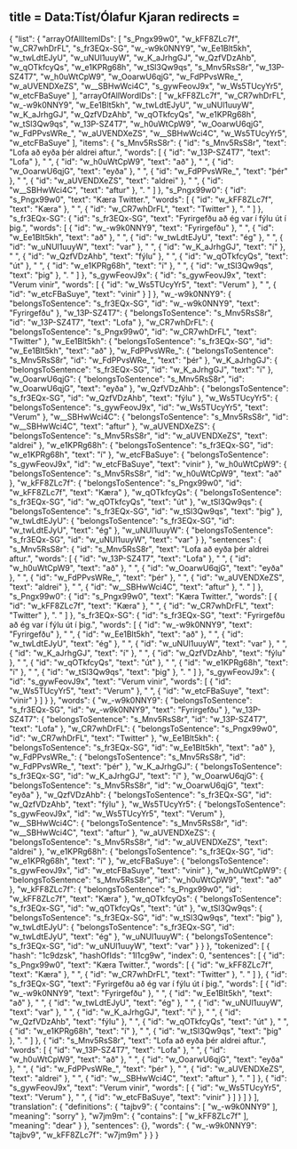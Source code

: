 title = Data:Tíst/Ólafur Kjaran
redirects =
---

{
    "list": {
        "arrayOfAllItemIDs": [
            "s_Pngx99w0",
            "w_kFF8ZLc7f",
            "w_CR7whDrFL",
            "s_fr3EQx-SG",
            "w_-w9k0NNY9",
            "w_Ee1Blt5kh",
            "w_twLdtEJyU",
            "w_uNUl1uuyW",
            "w_K_aJrhgGJ",
            "w_QzfVDzAhb",
            "w_qOTkfcyQs",
            "w_e1KPRg68h",
            "w_tSl3Qw9qs",
            "s_Mnv5RsS8r",
            "w_13P-SZ4T7",
            "w_h0uWtCpW9",
            "w_OoarwU6qjG",
            "w_FdPPvsWRe_",
            "w_aUVENDXeZS",
            "w__SBHwWci4C",
            "s_gywFeovJ9x",
            "w_Ws5TUcyYr5",
            "w_etcFBaSuye"
        ],
        "arrayOfAllWordIDs": [
            "w_kFF8ZLc7f",
            "w_CR7whDrFL",
            "w_-w9k0NNY9",
            "w_Ee1Blt5kh",
            "w_twLdtEJyU",
            "w_uNUl1uuyW",
            "w_K_aJrhgGJ",
            "w_QzfVDzAhb",
            "w_qOTkfcyQs",
            "w_e1KPRg68h",
            "w_tSl3Qw9qs",
            "w_13P-SZ4T7",
            "w_h0uWtCpW9",
            "w_OoarwU6qjG",
            "w_FdPPvsWRe_",
            "w_aUVENDXeZS",
            "w__SBHwWci4C",
            "w_Ws5TUcyYr5",
            "w_etcFBaSuye"
        ],
        "items": {
            "s_Mnv5RsS8r": {
                "id": "s_Mnv5RsS8r",
                "text": "Lofa að eyða þér aldrei aftur.",
                "words": [
                    {
                        "id": "w_13P-SZ4T7",
                        "text": "Lofa"
                    },
                    " ",
                    {
                        "id": "w_h0uWtCpW9",
                        "text": "að"
                    },
                    " ",
                    {
                        "id": "w_OoarwU6qjG",
                        "text": "eyða"
                    },
                    " ",
                    {
                        "id": "w_FdPPvsWRe_",
                        "text": "þér"
                    },
                    " ",
                    {
                        "id": "w_aUVENDXeZS",
                        "text": "aldrei"
                    },
                    " ",
                    {
                        "id": "w__SBHwWci4C",
                        "text": "aftur"
                    },
                    ". "
                ]
            },
            "s_Pngx99w0": {
                "id": "s_Pngx99w0",
                "text": "Kæra Twitter.",
                "words": [
                    {
                        "id": "w_kFF8ZLc7f",
                        "text": "Kæra"
                    },
                    " ",
                    {
                        "id": "w_CR7whDrFL",
                        "text": "Twitter"
                    },
                    ". "
                ]
            },
            "s_fr3EQx-SG": {
                "id": "s_fr3EQx-SG",
                "text": "Fyrirgefðu að ég var í fýlu út í þig.",
                "words": [
                    {
                        "id": "w_-w9k0NNY9",
                        "text": "Fyrirgefðu"
                    },
                    " ",
                    {
                        "id": "w_Ee1Blt5kh",
                        "text": "að"
                    },
                    " ",
                    {
                        "id": "w_twLdtEJyU",
                        "text": "ég"
                    },
                    " ",
                    {
                        "id": "w_uNUl1uuyW",
                        "text": "var"
                    },
                    " ",
                    {
                        "id": "w_K_aJrhgGJ",
                        "text": "í"
                    },
                    " ",
                    {
                        "id": "w_QzfVDzAhb",
                        "text": "fýlu"
                    },
                    " ",
                    {
                        "id": "w_qOTkfcyQs",
                        "text": "út"
                    },
                    " ",
                    {
                        "id": "w_e1KPRg68h",
                        "text": "í"
                    },
                    " ",
                    {
                        "id": "w_tSl3Qw9qs",
                        "text": "þig"
                    },
                    ". "
                ]
            },
            "s_gywFeovJ9x": {
                "id": "s_gywFeovJ9x",
                "text": "Verum vinir",
                "words": [
                    {
                        "id": "w_Ws5TUcyYr5",
                        "text": "Verum"
                    },
                    " ",
                    {
                        "id": "w_etcFBaSuye",
                        "text": "vinir"
                    }
                ]
            },
            "w_-w9k0NNY9": {
                "belongsToSentence": "s_fr3EQx-SG",
                "id": "w_-w9k0NNY9",
                "text": "Fyrirgefðu"
            },
            "w_13P-SZ4T7": {
                "belongsToSentence": "s_Mnv5RsS8r",
                "id": "w_13P-SZ4T7",
                "text": "Lofa"
            },
            "w_CR7whDrFL": {
                "belongsToSentence": "s_Pngx99w0",
                "id": "w_CR7whDrFL",
                "text": "Twitter"
            },
            "w_Ee1Blt5kh": {
                "belongsToSentence": "s_fr3EQx-SG",
                "id": "w_Ee1Blt5kh",
                "text": "að"
            },
            "w_FdPPvsWRe_": {
                "belongsToSentence": "s_Mnv5RsS8r",
                "id": "w_FdPPvsWRe_",
                "text": "þér"
            },
            "w_K_aJrhgGJ": {
                "belongsToSentence": "s_fr3EQx-SG",
                "id": "w_K_aJrhgGJ",
                "text": "í"
            },
            "w_OoarwU6qjG": {
                "belongsToSentence": "s_Mnv5RsS8r",
                "id": "w_OoarwU6qjG",
                "text": "eyða"
            },
            "w_QzfVDzAhb": {
                "belongsToSentence": "s_fr3EQx-SG",
                "id": "w_QzfVDzAhb",
                "text": "fýlu"
            },
            "w_Ws5TUcyYr5": {
                "belongsToSentence": "s_gywFeovJ9x",
                "id": "w_Ws5TUcyYr5",
                "text": "Verum"
            },
            "w__SBHwWci4C": {
                "belongsToSentence": "s_Mnv5RsS8r",
                "id": "w__SBHwWci4C",
                "text": "aftur"
            },
            "w_aUVENDXeZS": {
                "belongsToSentence": "s_Mnv5RsS8r",
                "id": "w_aUVENDXeZS",
                "text": "aldrei"
            },
            "w_e1KPRg68h": {
                "belongsToSentence": "s_fr3EQx-SG",
                "id": "w_e1KPRg68h",
                "text": "í"
            },
            "w_etcFBaSuye": {
                "belongsToSentence": "s_gywFeovJ9x",
                "id": "w_etcFBaSuye",
                "text": "vinir"
            },
            "w_h0uWtCpW9": {
                "belongsToSentence": "s_Mnv5RsS8r",
                "id": "w_h0uWtCpW9",
                "text": "að"
            },
            "w_kFF8ZLc7f": {
                "belongsToSentence": "s_Pngx99w0",
                "id": "w_kFF8ZLc7f",
                "text": "Kæra"
            },
            "w_qOTkfcyQs": {
                "belongsToSentence": "s_fr3EQx-SG",
                "id": "w_qOTkfcyQs",
                "text": "út"
            },
            "w_tSl3Qw9qs": {
                "belongsToSentence": "s_fr3EQx-SG",
                "id": "w_tSl3Qw9qs",
                "text": "þig"
            },
            "w_twLdtEJyU": {
                "belongsToSentence": "s_fr3EQx-SG",
                "id": "w_twLdtEJyU",
                "text": "ég"
            },
            "w_uNUl1uuyW": {
                "belongsToSentence": "s_fr3EQx-SG",
                "id": "w_uNUl1uuyW",
                "text": "var"
            }
        },
        "sentences": {
            "s_Mnv5RsS8r": {
                "id": "s_Mnv5RsS8r",
                "text": "Lofa að eyða þér aldrei aftur.",
                "words": [
                    {
                        "id": "w_13P-SZ4T7",
                        "text": "Lofa"
                    },
                    " ",
                    {
                        "id": "w_h0uWtCpW9",
                        "text": "að"
                    },
                    " ",
                    {
                        "id": "w_OoarwU6qjG",
                        "text": "eyða"
                    },
                    " ",
                    {
                        "id": "w_FdPPvsWRe_",
                        "text": "þér"
                    },
                    " ",
                    {
                        "id": "w_aUVENDXeZS",
                        "text": "aldrei"
                    },
                    " ",
                    {
                        "id": "w__SBHwWci4C",
                        "text": "aftur"
                    },
                    ". "
                ]
            },
            "s_Pngx99w0": {
                "id": "s_Pngx99w0",
                "text": "Kæra Twitter.",
                "words": [
                    {
                        "id": "w_kFF8ZLc7f",
                        "text": "Kæra"
                    },
                    " ",
                    {
                        "id": "w_CR7whDrFL",
                        "text": "Twitter"
                    },
                    ". "
                ]
            },
            "s_fr3EQx-SG": {
                "id": "s_fr3EQx-SG",
                "text": "Fyrirgefðu að ég var í fýlu út í þig.",
                "words": [
                    {
                        "id": "w_-w9k0NNY9",
                        "text": "Fyrirgefðu"
                    },
                    " ",
                    {
                        "id": "w_Ee1Blt5kh",
                        "text": "að"
                    },
                    " ",
                    {
                        "id": "w_twLdtEJyU",
                        "text": "ég"
                    },
                    " ",
                    {
                        "id": "w_uNUl1uuyW",
                        "text": "var"
                    },
                    " ",
                    {
                        "id": "w_K_aJrhgGJ",
                        "text": "í"
                    },
                    " ",
                    {
                        "id": "w_QzfVDzAhb",
                        "text": "fýlu"
                    },
                    " ",
                    {
                        "id": "w_qOTkfcyQs",
                        "text": "út"
                    },
                    " ",
                    {
                        "id": "w_e1KPRg68h",
                        "text": "í"
                    },
                    " ",
                    {
                        "id": "w_tSl3Qw9qs",
                        "text": "þig"
                    },
                    ". "
                ]
            },
            "s_gywFeovJ9x": {
                "id": "s_gywFeovJ9x",
                "text": "Verum vinir",
                "words": [
                    {
                        "id": "w_Ws5TUcyYr5",
                        "text": "Verum"
                    },
                    " ",
                    {
                        "id": "w_etcFBaSuye",
                        "text": "vinir"
                    }
                ]
            }
        },
        "words": {
            "w_-w9k0NNY9": {
                "belongsToSentence": "s_fr3EQx-SG",
                "id": "w_-w9k0NNY9",
                "text": "Fyrirgefðu"
            },
            "w_13P-SZ4T7": {
                "belongsToSentence": "s_Mnv5RsS8r",
                "id": "w_13P-SZ4T7",
                "text": "Lofa"
            },
            "w_CR7whDrFL": {
                "belongsToSentence": "s_Pngx99w0",
                "id": "w_CR7whDrFL",
                "text": "Twitter"
            },
            "w_Ee1Blt5kh": {
                "belongsToSentence": "s_fr3EQx-SG",
                "id": "w_Ee1Blt5kh",
                "text": "að"
            },
            "w_FdPPvsWRe_": {
                "belongsToSentence": "s_Mnv5RsS8r",
                "id": "w_FdPPvsWRe_",
                "text": "þér"
            },
            "w_K_aJrhgGJ": {
                "belongsToSentence": "s_fr3EQx-SG",
                "id": "w_K_aJrhgGJ",
                "text": "í"
            },
            "w_OoarwU6qjG": {
                "belongsToSentence": "s_Mnv5RsS8r",
                "id": "w_OoarwU6qjG",
                "text": "eyða"
            },
            "w_QzfVDzAhb": {
                "belongsToSentence": "s_fr3EQx-SG",
                "id": "w_QzfVDzAhb",
                "text": "fýlu"
            },
            "w_Ws5TUcyYr5": {
                "belongsToSentence": "s_gywFeovJ9x",
                "id": "w_Ws5TUcyYr5",
                "text": "Verum"
            },
            "w__SBHwWci4C": {
                "belongsToSentence": "s_Mnv5RsS8r",
                "id": "w__SBHwWci4C",
                "text": "aftur"
            },
            "w_aUVENDXeZS": {
                "belongsToSentence": "s_Mnv5RsS8r",
                "id": "w_aUVENDXeZS",
                "text": "aldrei"
            },
            "w_e1KPRg68h": {
                "belongsToSentence": "s_fr3EQx-SG",
                "id": "w_e1KPRg68h",
                "text": "í"
            },
            "w_etcFBaSuye": {
                "belongsToSentence": "s_gywFeovJ9x",
                "id": "w_etcFBaSuye",
                "text": "vinir"
            },
            "w_h0uWtCpW9": {
                "belongsToSentence": "s_Mnv5RsS8r",
                "id": "w_h0uWtCpW9",
                "text": "að"
            },
            "w_kFF8ZLc7f": {
                "belongsToSentence": "s_Pngx99w0",
                "id": "w_kFF8ZLc7f",
                "text": "Kæra"
            },
            "w_qOTkfcyQs": {
                "belongsToSentence": "s_fr3EQx-SG",
                "id": "w_qOTkfcyQs",
                "text": "út"
            },
            "w_tSl3Qw9qs": {
                "belongsToSentence": "s_fr3EQx-SG",
                "id": "w_tSl3Qw9qs",
                "text": "þig"
            },
            "w_twLdtEJyU": {
                "belongsToSentence": "s_fr3EQx-SG",
                "id": "w_twLdtEJyU",
                "text": "ég"
            },
            "w_uNUl1uuyW": {
                "belongsToSentence": "s_fr3EQx-SG",
                "id": "w_uNUl1uuyW",
                "text": "var"
            }
        }
    },
    "tokenized": [
        {
            "hash": "1c9dzsk",
            "hashOfIds": "1l1cg9w",
            "index": 0,
            "sentences": [
                {
                    "id": "s_Pngx99w0",
                    "text": "Kæra Twitter.",
                    "words": [
                        {
                            "id": "w_kFF8ZLc7f",
                            "text": "Kæra"
                        },
                        " ",
                        {
                            "id": "w_CR7whDrFL",
                            "text": "Twitter"
                        },
                        ". "
                    ]
                },
                {
                    "id": "s_fr3EQx-SG",
                    "text": "Fyrirgefðu að ég var í fýlu út í þig.",
                    "words": [
                        {
                            "id": "w_-w9k0NNY9",
                            "text": "Fyrirgefðu"
                        },
                        " ",
                        {
                            "id": "w_Ee1Blt5kh",
                            "text": "að"
                        },
                        " ",
                        {
                            "id": "w_twLdtEJyU",
                            "text": "ég"
                        },
                        " ",
                        {
                            "id": "w_uNUl1uuyW",
                            "text": "var"
                        },
                        " ",
                        {
                            "id": "w_K_aJrhgGJ",
                            "text": "í"
                        },
                        " ",
                        {
                            "id": "w_QzfVDzAhb",
                            "text": "fýlu"
                        },
                        " ",
                        {
                            "id": "w_qOTkfcyQs",
                            "text": "út"
                        },
                        " ",
                        {
                            "id": "w_e1KPRg68h",
                            "text": "í"
                        },
                        " ",
                        {
                            "id": "w_tSl3Qw9qs",
                            "text": "þig"
                        },
                        ". "
                    ]
                },
                {
                    "id": "s_Mnv5RsS8r",
                    "text": "Lofa að eyða þér aldrei aftur.",
                    "words": [
                        {
                            "id": "w_13P-SZ4T7",
                            "text": "Lofa"
                        },
                        " ",
                        {
                            "id": "w_h0uWtCpW9",
                            "text": "að"
                        },
                        " ",
                        {
                            "id": "w_OoarwU6qjG",
                            "text": "eyða"
                        },
                        " ",
                        {
                            "id": "w_FdPPvsWRe_",
                            "text": "þér"
                        },
                        " ",
                        {
                            "id": "w_aUVENDXeZS",
                            "text": "aldrei"
                        },
                        " ",
                        {
                            "id": "w__SBHwWci4C",
                            "text": "aftur"
                        },
                        ". "
                    ]
                },
                {
                    "id": "s_gywFeovJ9x",
                    "text": "Verum vinir",
                    "words": [
                        {
                            "id": "w_Ws5TUcyYr5",
                            "text": "Verum"
                        },
                        " ",
                        {
                            "id": "w_etcFBaSuye",
                            "text": "vinir"
                        }
                    ]
                }
            ]
        }
    ],
    "translation": {
        "definitions": {
            "tajbv9": {
                "contains": [
                    "w_-w9k0NNY9"
                ],
                "meaning": "sorry"
            },
            "w7jm9m": {
                "contains": [
                    "w_kFF8ZLc7f"
                ],
                "meaning": "dear"
            }
        },
        "sentences": {},
        "words": {
            "w_-w9k0NNY9": "tajbv9",
            "w_kFF8ZLc7f": "w7jm9m"
        }
    }
}